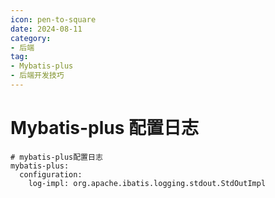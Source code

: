 ```yaml
---
icon: pen-to-square
date: 2024-08-11
category:
- 后端
tag:
- Mybatis-plus
- 后端开发技巧
---
```

# Mybatis-plus 配置日志
```properties
# mybatis-plus配置日志
mybatis-plus:
  configuration:
    log-impl: org.apache.ibatis.logging.stdout.StdOutImpl
```